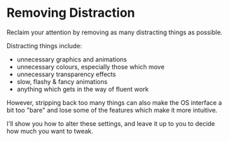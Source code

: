 # Removing Distraction

Reclaim your attention by removing as many distracting things as possible.

Distracting things include:

* unnecessary graphics and animations
* unnecessary colours, especially those which move
* unnecessary transparency effects
* slow, flashy & fancy animations
* anything which gets in the way of fluent work

However, stripping back too many things can also make the OS interface a bit too "bare" and lose some of the features which make it more intuitive.

I'll show you how to alter these settings, and leave it up to you to decide how much you want to tweak.
